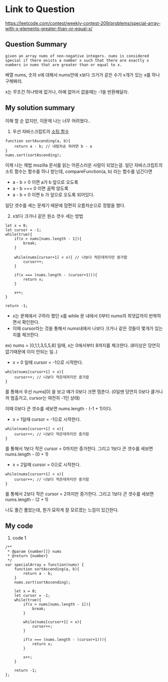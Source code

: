 # Link to Question
https://leetcode.com/contest/weekly-contest-209/problems/special-array-with-x-elements-greater-than-or-equal-x/

## Question Summary
`
given an array nums of non-negative integers. nums is considered special if there exists a number x such that there are exactly x numbers in nums that are greater than or equal to x.
`

배열 nums, 숫자 x에 대해서 nums안에 x보다 크거가 같은 수가 x개가 있는 x를 하나 구해봐라. 

x는 무조건 하나밖에 없거나, 아예 없어서 없을때는 -1을 반환해달라. 

## My solution summary
이해 할 순 없지만, 이문제 나는 너무 어려웠다..
1. 우선 자바스크립트의 [소팅 함수](https://developer.mozilla.org/en-US/docs/Web/JavaScript/Reference/Global_Objects/Array/sort)
```
function sortAscending(a, b){
    return a - b; // 내림차순 하려면 b - a
}
nums.sort(sortAscending);
```

이제 나는 제법 mozilla 문서를 읽는 어른스러운 사람이 되었는걸. 
일단 자바스크립트의 소트 함수는 함수를 하나 받는데, compareFunction(a, b) 라는 함수를 넘긴다면
* a - b > 0 이면 a가 b 앞으로 오도록
* a - b === 0 이면 꼼짝 않도록
* a - b < 0 이면 b 가 앞으로 오도록 되어있다. 

일단 갯수를 세는 문제기 때문에 맘편히 오름차순으로 정렬을 했다. 

2. x보다 크거나 같은 원소 갯수 세는 방법

```
let x = 0; 
let cursor = -1; 
while(true){
    if(x > nums[nums.length - 1]){
        break;
    }

    while(nums[cursor+1] < x){ // 나보다 작은데까지만 증가함
        cursor++;
    }

    if(x === (nums.length - (cursor+1))){
        return x;
    }

    x++;
}

return -1;
```

- x는 문제에서 구하라 했던 x를 while 문 내에서 0부터 nums의 최댓값까지 반복하면서 확인한다. 
- 이때 cursor라는 것을 통해서 nums내에서 나보다 크거나 같은 것들이 몇개가 있는지를 체크한다. 

ex) nums = [0,1,1,3,5,5,8] 일때, 
x는 0에서부터 8까지를 체크한다. (8이상은 당연히 없기때문에 이미 안되는 일..)

* x = 0 일때 cursor = -1으로 시작한다. 
```
while(nums[cursor+1] < x){
    cursor++; // 나보다 작은데까지만 증가함
}
```
를 통해서 우선 nums[0] 을 보고 얘가 0보다 크면 멈춘다. (0일땐 당연히 0보다 클거니까 멈출거고, cursor는 여전히 -1인 상태)

이때 0보다 큰 갯수를 세보면 nums.length - (-1 + 1)이다. 

* x = 1일때 cursor = -1으로 시작한다. 
```
while(nums[cursor+1] < x){
    cursor++; // 나보다 작은데까지만 증가함
}
```
를 통해서 1보다 작은 cursor = 0까지만 증가한다. 그리고 1보다 큰 갯수를 세보면 nums.length - (0 + 1) 

* x = 2일때 cursor = 0으로 시작한다. 
```
while(nums[cursor+1] < x){
    cursor++; // 나보다 작은데까지만 증가함
}
```
를 통해서 2보다 작은 cursor = 2까지만 증가한다. 그리고 1보다 큰 갯수를 세보면 nums.length - (2 + 1)



나도 풀긴 풀었는데, 뭔가 묘하게 잘 모르겠는 느낌이 있긴한다. 



## My code
1. code 1
```
/**
 * @param {number[]} nums
 * @return {number}
 */
var specialArray = function(nums) {
    function sortAscending(a, b){
        return a - b;
    }
    nums.sort(sortAscending);
    
    let x = 0; 
    let cursor = -1; 
    while(true){
        if(x > nums[nums.length - 1]){
            break;
        }
        
        while(nums[cursor+1] < x){
            cursor++;
        }
        
        if(x === (nums.length - (cursor+1))){
            return x;
        }
        
        x++;
    }
        
    return -1;
};
```

